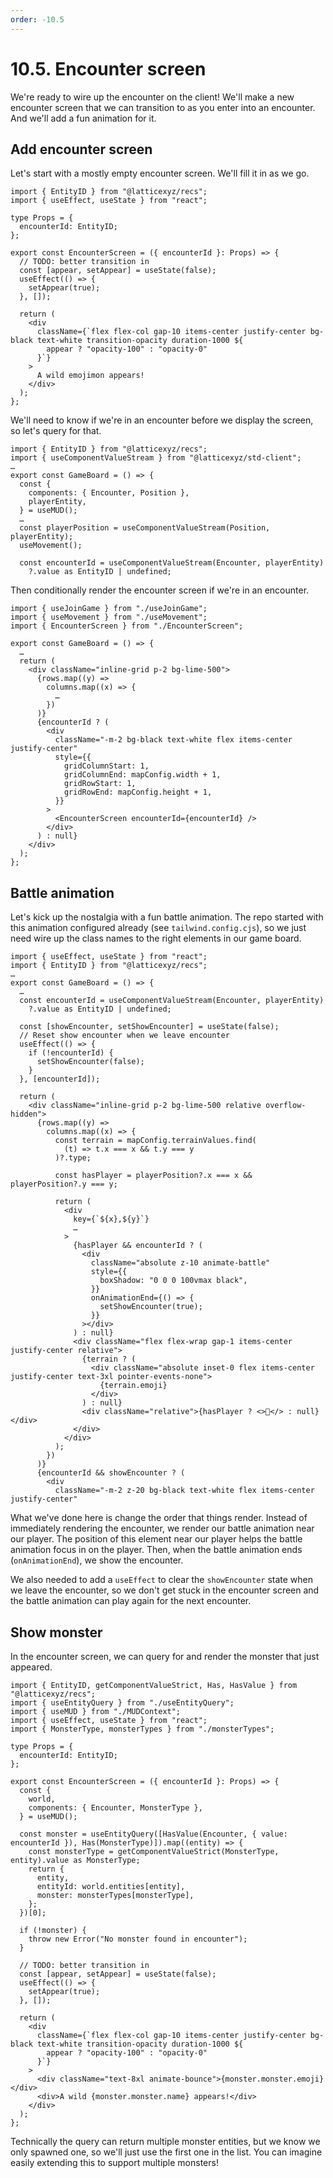 ```yaml
---
order: -10.5
---
```


# 10.5. Encounter screen

We're ready to wire up the encounter on the client! We'll make a new encounter screen that we can transition to as you enter into an encounter. And we'll add a fun animation for it.

## Add encounter screen

Let's start with a mostly empty encounter screen. We'll fill it in as we go.

```tsx packages/client/src/EncounterScreen.tsx
import { EntityID } from "@latticexyz/recs";
import { useEffect, useState } from "react";

type Props = {
  encounterId: EntityID;
};

export const EncounterScreen = ({ encounterId }: Props) => {
  // TODO: better transition in
  const [appear, setAppear] = useState(false);
  useEffect(() => {
    setAppear(true);
  }, []);

  return (
    <div
      className={`flex flex-col gap-10 items-center justify-center bg-black text-white transition-opacity duration-1000 ${
        appear ? "opacity-100" : "opacity-0"
      }`}
    >
      A wild emojimon appears!
    </div>
  );
};
```

We'll need to know if we're in an encounter before we display the screen, so let's query for that.

```tsx !#1,6,13-14 packages/client/src/GameBoard.tsx
import { EntityID } from "@latticexyz/recs";
import { useComponentValueStream } from "@latticexyz/std-client";
…
export const GameBoard = () => {
  const {
    components: { Encounter, Position },
    playerEntity,
  } = useMUD();
  …
  const playerPosition = useComponentValueStream(Position, playerEntity);
  useMovement();

  const encounterId = useComponentValueStream(Encounter, playerEntity)
    ?.value as EntityID | undefined;
```

Then conditionally render the encounter screen if we're in an encounter.

```tsx !#3,14-26 packages/client/src/GameBoard.tsx
import { useJoinGame } from "./useJoinGame";
import { useMovement } from "./useMovement";
import { EncounterScreen } from "./EncounterScreen";

export const GameBoard = () => {
  …
  return (
    <div className="inline-grid p-2 bg-lime-500">
      {rows.map((y) =>
        columns.map((x) => {
          …
        })
      )}
      {encounterId ? (
        <div
          className="-m-2 bg-black text-white flex items-center justify-center"
          style={{
            gridColumnStart: 1,
            gridColumnEnd: mapConfig.width + 1,
            gridRowStart: 1,
            gridRowEnd: mapConfig.height + 1,
          }}
        >
          <EncounterScreen encounterId={encounterId} />
        </div>
      ) : null}
    </div>
  );
};
```

## Battle animation

Let's kick up the nostalgia with a fun battle animation. The repo started with this animation configured already (see `tailwind.config.cjs`), so we just need wire up the class names to the right elements in our game board.

```tsx !#1,9-15,18,25,32-42,49,55 packages/client/src/GameBoard.tsx
import { useEffect, useState } from "react";
import { EntityID } from "@latticexyz/recs";
…
export const GameBoard = () => {
  …
  const encounterId = useComponentValueStream(Encounter, playerEntity)
    ?.value as EntityID | undefined;

  const [showEncounter, setShowEncounter] = useState(false);
  // Reset show encounter when we leave encounter
  useEffect(() => {
    if (!encounterId) {
      setShowEncounter(false);
    }
  }, [encounterId]);

  return (
    <div className="inline-grid p-2 bg-lime-500 relative overflow-hidden">
      {rows.map((y) =>
        columns.map((x) => {
          const terrain = mapConfig.terrainValues.find(
            (t) => t.x === x && t.y === y
          )?.type;

          const hasPlayer = playerPosition?.x === x && playerPosition?.y === y;

          return (
            <div
              key={`${x},${y}`}
              …
            >
              {hasPlayer && encounterId ? (
                <div
                  className="absolute z-10 animate-battle"
                  style={{
                    boxShadow: "0 0 0 100vmax black",
                  }}
                  onAnimationEnd={() => {
                    setShowEncounter(true);
                  }}
                ></div>
              ) : null}
              <div className="flex flex-wrap gap-1 items-center justify-center relative">
                {terrain ? (
                  <div className="absolute inset-0 flex items-center justify-center text-3xl pointer-events-none">
                    {terrain.emoji}
                  </div>
                ) : null}
                <div className="relative">{hasPlayer ? <>🤠</> : null}</div>
              </div>
            </div>
          );
        })
      )}
      {encounterId && showEncounter ? (
        <div
          className="-m-2 z-20 bg-black text-white flex items-center justify-center"
```

What we've done here is change the order that things render. Instead of immediately rendering the encounter, we render our battle animation near our player. The position of this element near our player helps the battle animation focus in on the player. Then, when the battle animation ends (`onAnimationEnd`), we show the encounter.

We also needed to add a `useEffect` to clear the `showEncounter` state when we leave the encounter, so we don't get stuck in the encounter screen and the battle animation can play again for the next encounter.

## Show monster

In the encounter screen, we can query for and render the monster that just appeared.

```tsx !#1-5,12-28,42-43 packages/client/src/EncounterScreen.tsx
import { EntityID, getComponentValueStrict, Has, HasValue } from "@latticexyz/recs";
import { useEntityQuery } from "./useEntityQuery";
import { useMUD } from "./MUDContext";
import { useEffect, useState } from "react";
import { MonsterType, monsterTypes } from "./monsterTypes";

type Props = {
  encounterId: EntityID;
};

export const EncounterScreen = ({ encounterId }: Props) => {
  const {
    world,
    components: { Encounter, MonsterType },
  } = useMUD();

  const monster = useEntityQuery([HasValue(Encounter, { value: encounterId }), Has(MonsterType)]).map((entity) => {
    const monsterType = getComponentValueStrict(MonsterType, entity).value as MonsterType;
    return {
      entity,
      entityId: world.entities[entity],
      monster: monsterTypes[monsterType],
    };
  })[0];

  if (!monster) {
    throw new Error("No monster found in encounter");
  }

  // TODO: better transition in
  const [appear, setAppear] = useState(false);
  useEffect(() => {
    setAppear(true);
  }, []);

  return (
    <div
      className={`flex flex-col gap-10 items-center justify-center bg-black text-white transition-opacity duration-1000 ${
        appear ? "opacity-100" : "opacity-0"
      }`}
    >
      <div className="text-8xl animate-bounce">{monster.monster.emoji}</div>
      <div>A wild {monster.monster.name} appears!</div>
    </div>
  );
};
```

Technically the query can return multiple monster entities, but we know we only spawned one, so we'll just use the first one in the list. You can imagine easily extending this to support multiple monsters!
